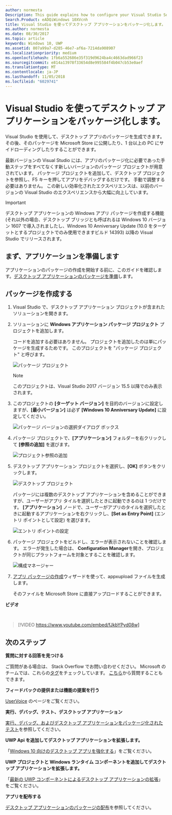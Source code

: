 ```yaml
---
author: normesta
Description: This guide explains how to configure your Visual Studio Solution to edit, debug, and package desktop application.
Search.Product: eADQiWindows 10XVcnh
title: Visual Studio を使ってデスクトップ アプリケーションをパッケージ化します。
ms.author: normesta
ms.date: 08/30/2017
ms.topic: article
keywords: Windows 10, UWP
ms.assetid: 807a99a7-d285-46e7-af6a-7214da908907
ms.localizationpriority: medium
ms.openlocfilehash: 1fb6a552686e35f319d9624ba4c4663dad966f23
ms.sourcegitcommit: e814a13978f33654d8e995584f4b047cb53e0aef
ms.translationtype: MT
ms.contentlocale: ja-JP
ms.lasthandoff: 11/05/2018
ms.locfileid: "6029741"
---
```

# <a name="package-a-desktop-application-by-using-visual-studio"></a>Visual Studio を使ってデスクトップ アプリケーションをパッケージ化します。

Visual Studio を使用して、デスクトップ アプリのパッケージを生成できます。 その後、そのパッケージを Microsoft Store に公開したり、1 台以上の PC にサイドローディングしたりすることができます。

最新バージョンの Visual Studio には、アプリのパッケージ化に必要であった手動ステップをすべてなくす新しいバージョンのパッケージ プロジェクトが用意されています。 パッケージ プロジェクトを追加して、デスクトップ プロジェクトを参照し、F5 キーを押してアプリをデバッグするだけです。 手動で調整する必要はありません。 この新しい効率化されたエクスペリエンスは、以前のバージョンの Visual Studio のエクスペリエンスから大幅に向上しています。

>[!IMPORTANT]
>デスクトップ アプリケーションの Windows アプリ パッケージを作成する機能 (それ以外の場合、デスクトップ ブリッジとも呼ばれるは Windows 10 バージョン 1607 で導入されましたし、Windows 10 Anniversary Update (10.0 をターゲットとするプロジェクトでのみ使用できますビルド 14393) 以降の Visual Studio でリリースされます。

## <a name="first-prepare-your-application"></a>まず、アプリケーションを準備します

アプリケーションのパッケージの作成を開始する前に、このガイドを確認します。[デスクトップ アプリケーションのパッケージを準備](desktop-to-uwp-prepare.md)します。

<a id="new-packaging-project"/>

## <a name="create-a-package"></a>パッケージを作成する

1. Visual Studio で、デスクトップ アプリケーション プロジェクトが含まれたソリューションを開きます。

2. ソリューションに **Windows アプリケーション パッケージ プロジェクト** プロジェクトを追加します。

   コードを追加する必要はありません。 プロジェクトを追加したのは単にパッケージを生成するためです。 このプロジェクトを "パッケージ プロジェクト" と呼びます。

   ![パッケージ プロジェクト](images/desktop-to-uwp/packaging-project.png)

   >[!NOTE]
   >このプロジェクトは、Visual Studio 2017 バージョン 15.5 以降でのみ表示されます。

3. このプロジェクトの **[ターゲット バージョン]** を目的のバージョンに設定しますが、**[最小バージョン]** は必ず **[Windows 10 Anniversary Update]** に設定してください。

   ![パッケージ バージョンの選択ダイアログ ボックス](images/desktop-to-uwp/packaging-version.png)

4. パッケージ プロジェクトで、**[アプリケーション]** フォルダーを右クリックして **[参照の追加]** を選びます。

   ![プロジェクト参照の追加](images/desktop-to-uwp/add-project-reference.png)

5. デスクトップ アプリケーション プロジェクトを選択し、**[OK]** ボタンをクリックします。

   ![デスクトップ プロジェクト](images/desktop-to-uwp/reference-project.png)

   パッケージには複数のデスクトップ アプリケーションを含めることができますが、ユーザーがアプリ タイルを選択したときに起動できるのは 1 つだけです。 **[アプリケーション]** ノードで、ユーザーがアプリのタイルを選択したときに起動するアプリケーションを右クリックし、**[Set as Entry Point]** (エントリ ポイントとして設定) を選びます。

   ![エントリ ポイントの設定](images/desktop-to-uwp/entry-point-set.png)

6. パッケージ プロジェクトをビルドし、エラーが表示されないことを確認します。  エラーが発生した場合は、 **Configuration Manager**を開き、プロジェクトが同じプラットフォームを対象とすることを確認します。

   ![構成マネージャー](images/desktop-to-uwp/config-manager.png)

7. [アプリ パッケージの作成](../packaging/packaging-uwp-apps.md)ウィザードを使って、appxupload ファイルを生成します。

   そのファイルを Microsoft Store に直接アップロードすることができます。

**ビデオ**

&nbsp;
> [!VIDEO https://www.youtube.com/embed/fJkbYPyd08w]

## <a name="next-steps"></a>次のステップ

**質問に対する回答を見つける**

ご質問がある場合は、 Stack Overflow でお問い合わせください。 Microsoft のチームでは、これらの[タグ](http://stackoverflow.com/questions/tagged/project-centennial+or+desktop-bridge)をチェックしています。 [こちら](https://social.msdn.microsoft.com/Forums/en-US/home?filter=alltypes&sort=relevancedesc&searchTerm=%5BDesktop%20Converter%5D)から質問することもできます。

**フィードバックの提供または機能の提案を行う**

[UserVoice](https://wpdev.uservoice.com/forums/110705-universal-windows-platform/category/161895-desktop-bridge-centennial) のページをご覧ください。

**実行、デバッグ、テスト、デスクトップ アプリケーション**

[実行、デバッグ、およびデスクトップ アプリケーションをパッケージ化されたテスト](desktop-to-uwp-debug.md)を参照してください。

**UWP Api を追加してデスクトップ アプリケーションを拡張します。**

「[Windows 10 向けのデスクトップ アプリを強化する](desktop-to-uwp-enhance.md)」をご覧ください。

**UWP プロジェクトと Windows ランタイム コンポーネントを追加してデスクトップ アプリケーションを拡張します。**

「[最新の UWP コンポーネントによるデスクトップ アプリケーションの拡張](desktop-to-uwp-extend.md)」をご覧ください。

**アプリを配布する**

[デスクトップ アプリケーションのパッケージの配布](desktop-to-uwp-distribute.md)を参照してください。
